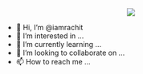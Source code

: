 <div id="header" align="center">
  <img src="https://media.giphy.com/media/B6wdZEDP2TXRkA83o5/giphy.gif" "width=100"/>
</div>

- 👋 Hi, I’m @iamrachit
- 👀 I’m interested in ...
- 🌱 I’m currently learning ...
- 💞️ I’m looking to collaborate on ...
- 📫 How to reach me ...

<!---
iamrachit/iamrachit is a ✨ special ✨ repository because its `README.md` (this file) appears on your GitHub profile.
You can click the Preview link to take a look at your changes.
--->
